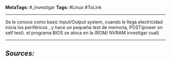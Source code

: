 **MetaTags:** #_Investigar
**Tags:** #Linux #ToLink
- - -
Se le conoce como basic Input/Output system, cuando le llega electricidad inicia los periféricos , y hace un pequeña test de memoria, POST(power on self test). el programa BIOS se aloca en la (ROM/ NVRAM  investigar cual)


- - - 
## ***Sources:***